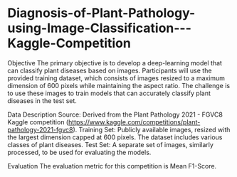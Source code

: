 # Diagnosis-of-Plant-Pathology-using-Image-Classification---Kaggle-Competition


Objective
The primary objective is to develop a deep-learning model that can classify plant diseases based on images. Participants will use the provided training dataset, which consists of images resized to a maximum dimension of 600 pixels while maintaining the aspect ratio. The challenge is to use these images to train models that can accurately classify plant diseases in the test set.

Data Description
Source: Derived from the Plant Pathology 2021 - FGVC8 Kaggle competition (https://www.kaggle.com/competitions/plant-pathology-2021-fgvc8).
Training Set: Publicly available images, resized with the largest dimension capped at 600 pixels. The dataset includes various classes of plant diseases.
Test Set: A separate set of images, similarly processed, to be used for evaluating the models.

Evaluation
The evaluation metric for this competition is Mean F1-Score.
